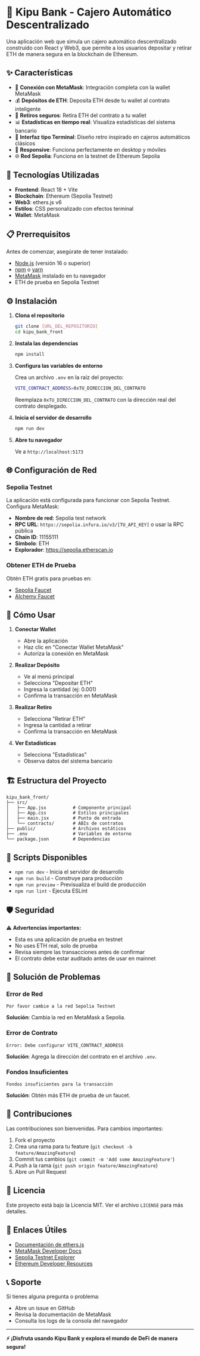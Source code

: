 # 🏦 Kipu Bank - Cajero Automático Descentralizado

Una aplicación web que simula un cajero automático descentralizado construido con React y Web3, que permite a los usuarios depositar y retirar ETH de manera segura en la blockchain de Ethereum.

## ✨ Características

- 🔗 **Conexión con MetaMask**: Integración completa con la wallet MetaMask
- 💰 **Depósitos de ETH**: Deposita ETH desde tu wallet al contrato inteligente
- 💸 **Retiros seguros**: Retira ETH del contrato a tu wallet
- 📊 **Estadísticas en tiempo real**: Visualiza estadísticas del sistema bancario
- 🎨 **Interfaz tipo Terminal**: Diseño retro inspirado en cajeros automáticos clásicos
- 📱 **Responsive**: Funciona perfectamente en desktop y móviles
- 🌐 **Red Sepolia**: Funciona en la testnet de Ethereum Sepolia

## 🚀 Tecnologías Utilizadas

- **Frontend**: React 18 + Vite
- **Blockchain**: Ethereum (Sepolia Testnet)
- **Web3**: ethers.js v6
- **Estilos**: CSS personalizado con efectos terminal
- **Wallet**: MetaMask

## 📋 Prerrequisitos

Antes de comenzar, asegúrate de tener instalado:

- [Node.js](https://nodejs.org/) (versión 16 o superior)
- [npm](https://www.npmjs.com/) o [yarn](https://yarnpkg.com/)
- [MetaMask](https://metamask.io/) instalado en tu navegador
- ETH de prueba en Sepolia Testnet

## ⚙️ Instalación

1. **Clona el repositorio**
   ```bash
   git clone [URL_DEL_REPOSITORIO]
   cd kipu_bank_front
   ```

2. **Instala las dependencias**
   ```bash
   npm install
   ```

3. **Configura las variables de entorno**
   
   Crea un archivo `.env` en la raíz del proyecto:
   ```bash
   VITE_CONTRACT_ADDRESS=0xTU_DIRECCION_DEL_CONTRATO
   ```
   
   Reemplaza `0xTU_DIRECCION_DEL_CONTRATO` con la dirección real del contrato desplegado.

4. **Inicia el servidor de desarrollo**
   ```bash
   npm run dev
   ```

5. **Abre tu navegador**
   
   Ve a `http://localhost:5173`

## 🌐 Configuración de Red

### Sepolia Testnet
La aplicación está configurada para funcionar con Sepolia Testnet. Configura MetaMask:

- **Nombre de red**: Sepolia test network
- **RPC URL**: `https://sepolia.infura.io/v3/[TU_API_KEY]` o usar la RPC pública
- **Chain ID**: 11155111
- **Símbolo**: ETH
- **Explorador**: https://sepolia.etherscan.io

### Obtener ETH de Prueba
Obtén ETH gratis para pruebas en:
- [Sepolia Faucet](https://sepoliafaucet.com/)
- [Alchemy Faucet](https://sepoliafaucet.com/)

## 📖 Cómo Usar

1. **Conectar Wallet**
   - Abre la aplicación
   - Haz clic en "Conectar Wallet MetaMask"
   - Autoriza la conexión en MetaMask

2. **Realizar Depósito**
   - Ve al menú principal
   - Selecciona "Depositar ETH"
   - Ingresa la cantidad (ej: 0.001)
   - Confirma la transacción en MetaMask

3. **Realizar Retiro**
   - Selecciona "Retirar ETH"
   - Ingresa la cantidad a retirar
   - Confirma la transacción en MetaMask

4. **Ver Estadísticas**
   - Selecciona "Estadísticas"
   - Observa datos del sistema bancario

## 🏗️ Estructura del Proyecto

```
kipu_bank_front/
├── src/
│   ├── App.jsx          # Componente principal
│   ├── App.css          # Estilos principales
│   ├── main.jsx         # Punto de entrada
│   └── contracts/       # ABIs de contratos
├── public/              # Archivos estáticos
├── .env                 # Variables de entorno
└── package.json         # Dependencias
```

## 🔧 Scripts Disponibles

- `npm run dev` - Inicia el servidor de desarrollo
- `npm run build` - Construye para producción
- `npm run preview` - Previsualiza el build de producción
- `npm run lint` - Ejecuta ESLint

## 🛡️ Seguridad

⚠️ **Advertencias importantes:**
- Esta es una aplicación de prueba en testnet
- No uses ETH real, solo de prueba
- Revisa siempre las transacciones antes de confirmar
- El contrato debe estar auditado antes de usar en mainnet

## 🐛 Solución de Problemas

### Error de Red
```
Por favor cambie a la red Sepolia Testnet
```
**Solución**: Cambia la red en MetaMask a Sepolia.

### Error de Contrato
```
Error: Debe configurar VITE_CONTRACT_ADDRESS
```
**Solución**: Agrega la dirección del contrato en el archivo `.env`.

### Fondos Insuficientes
```
Fondos insuficientes para la transacción
```
**Solución**: Obtén más ETH de prueba de un faucet.

## 🤝 Contribuciones

Las contribuciones son bienvenidas. Para cambios importantes:

1. Fork el proyecto
2. Crea una rama para tu feature (`git checkout -b feature/AmazingFeature`)
3. Commit tus cambios (`git commit -m 'Add some AmazingFeature'`)
4. Push a la rama (`git push origin feature/AmazingFeature`)
5. Abre un Pull Request

## 📄 Licencia

Este proyecto está bajo la Licencia MIT. Ver el archivo `LICENSE` para más detalles.

## 🔗 Enlaces Útiles

- [Documentación de ethers.js](https://docs.ethers.io/v6/)
- [MetaMask Developer Docs](https://docs.metamask.io/)
- [Sepolia Testnet Explorer](https://sepolia.etherscan.io/)
- [Ethereum Developer Resources](https://ethereum.org/en/developers/)

## 📞 Soporte

Si tienes alguna pregunta o problema:
- Abre un issue en GitHub
- Revisa la documentación de MetaMask
- Consulta los logs de la consola del navegador

---

**⚡ ¡Disfruta usando Kipu Bank y explora el mundo de DeFi de manera segura!**
